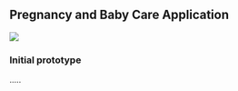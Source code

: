 

<h2> Pregnancy and Baby Care Application </h2>

<img src="http://i.imgur.com/zpKwQxs.png?1" align="middle">

<h3> Initial prototype </h3>

..... 
